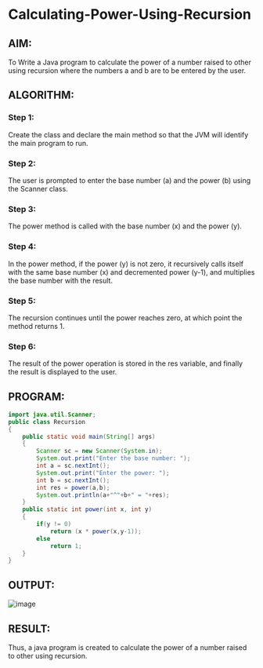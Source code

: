 # Calculating-Power-Using-Recursion

## AIM:
To Write a Java program to calculate the power of a number raised to other using recursion where the numbers a and b are to be entered by the user.

## ALGORITHM:

### Step 1:
Create the class and declare the main method so that the JVM will identify the main program to run.

### Step 2:
The user is prompted to enter the base number (a) and the power (b) using the Scanner class.

### Step 3:
The power method is called with the base number (x) and the power (y).

### Step 4:
In the power method, if the power (y) is not zero, it recursively calls itself with the same base number (x) and decremented power (y-1), and multiplies the base number with the result.

### Step 5:
The recursion continues until the power reaches zero, at which point the method returns 1.

### Step 6:
The result of the power operation is stored in the res variable, and finally the result is displayed to the user.

## PROGRAM:
```java
import java.util.Scanner;
public class Recursion
{
    public static void main(String[] args)
    {
        Scanner sc = new Scanner(System.in);
        System.out.print("Enter the base number: ");
        int a = sc.nextInt();
        System.out.print("Enter the power: ");
        int b = sc.nextInt();
        int res = power(a,b);
        System.out.println(a+"^"+b+" = "+res);
    }
    public static int power(int x, int y)
    {
        if(y != 0)
            return (x * power(x,y-1));
        else
            return 1;
    }
}
```

## OUTPUT:
![image](https://github.com/Aashima02/Calculate-Power-using-Recursion/assets/93427086/3d98558c-a3f3-4bee-9d9a-880c95a9b182)

## RESULT:
Thus, a java program is created to calculate the power of a number raised to other using recursion.
